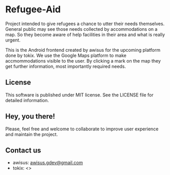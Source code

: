 # Refugee-Aid
Project intended to give refugees a chance to utter their needs themselves.
General public may see those needs collected by accommodations on a map.
So they become aware of help facilities in their area and what is really urgent.

This is the Android frontend created by awisus for the upcoming platform done by tokix.
We use the Google Maps platform to make accmommodations visible to the user.
By clicking a mark on the map they get further information, most importantly required needs.

License
--
This software is published under MIT license.
See the LICENSE file for detailed information.

Hey, you there!
--
Please, feel free and welcome to collaborate to improve user experience and maintain the project.

Contact us
--
- awisus: awisus.gdev@gmail.com
- tokix: <>
